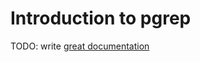 # Introduction to pgrep

TODO: write [great documentation](http://jacobian.org/writing/great-documentation/what-to-write/)

